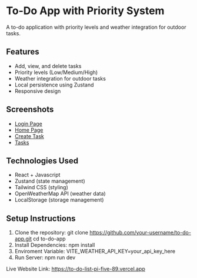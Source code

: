 # To-Do App with Priority System
A to-do application with priority levels and weather integration for outdoor tasks.

## Features
-  Add, view, and delete tasks
-  Priority levels (Low/Medium/High)
-  Weather integration for outdoor tasks
-  Local persistence using Zustand
-  Responsive design

## Screenshots
- [Login Page](https://github.com/Ranajit305/To-Do-List/blob/main/Login.png)
- [Home Page](https://github.com/Ranajit305/To-Do-List/blob/main/Home.png)
- [Create Task](https://github.com/Ranajit305/To-Do-List/blob/main/Create%20Task.png)
- [Tasks](https://github.com/Ranajit305/To-Do-List/blob/main/Tasks.png)

## Technologies Used
- React + Javascript
- Zustand (state management)
- Tailwind CSS (styling)
- OpenWeatherMap API (weather data)
- LocalStorage (storage management)

## Setup Instructions
1. Clone the repository: git clone https://github.com/your-username/to-do-app.git
cd to-do-app
2. Install Dependencies: npm install
3. Enviroment Variable: VITE_WEATHER_API_KEY=your_api_key_here
4. Run Server: npm run dev

Live Website Link: https://to-do-list-pi-five-89.vercel.app
